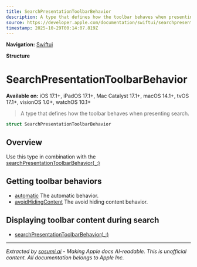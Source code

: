 ```yaml
---
title: SearchPresentationToolbarBehavior
description: A type that defines how the toolbar behaves when presenting search.
source: https://developer.apple.com/documentation/swiftui/searchpresentationtoolbarbehavior
timestamp: 2025-10-29T00:14:07.819Z
---
```


**Navigation:** [Swiftui](/documentation/swiftui)

**Structure**

# SearchPresentationToolbarBehavior

**Available on:** iOS 17.1+, iPadOS 17.1+, Mac Catalyst 17.1+, macOS 14.1+, tvOS 17.1+, visionOS 1.0+, watchOS 10.1+

> A type that defines how the toolbar behaves when presenting search.

```swift
struct SearchPresentationToolbarBehavior
```

## Overview

Use this type in combination with the [searchPresentationToolbarBehavior(_:)](/documentation/swiftui/view/searchpresentationtoolbarbehavior(_:))

## Getting toolbar behaviors

- [automatic](/documentation/swiftui/searchpresentationtoolbarbehavior/automatic) The automatic behavior.
- [avoidHidingContent](/documentation/swiftui/searchpresentationtoolbarbehavior/avoidhidingcontent) The avoid hiding content behavior.

## Displaying toolbar content during search

- [searchPresentationToolbarBehavior(_:)](/documentation/swiftui/view/searchpresentationtoolbarbehavior(_:))

---

*Extracted by [sosumi.ai](https://sosumi.ai) - Making Apple docs AI-readable.*
*This is unofficial content. All documentation belongs to Apple Inc.*
